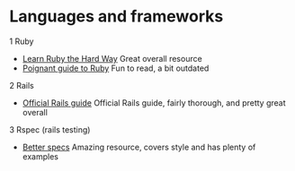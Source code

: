 # Languages and frameworks #
1 Ruby
 * [Learn Ruby the Hard Way](https://learnrubythehardway.org/book/) Great overall resource
 * [Poignant guide to Ruby](https://poignant.guide/book/chapter-3.html) Fun to read, a bit outdated
 
2 Rails
 * [Official Rails guide](https://guides.rubyonrails.org/getting_started.html) Official Rails guide, fairly thorough, and pretty great overall
 
3 Rspec (rails testing)
 * [Better specs](http://www.betterspecs.org/#integration) Amazing resource, covers style and has plenty of examples
